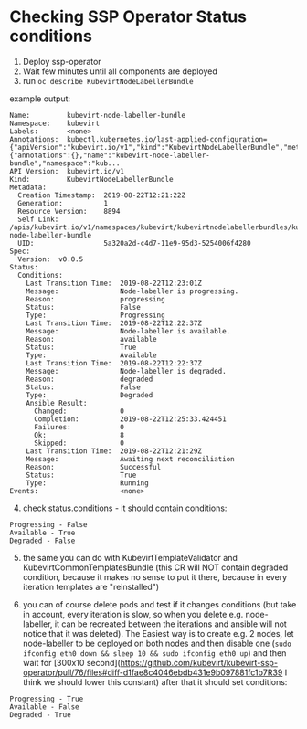 # Checking SSP Operator Status conditions

1. Deploy ssp-operator
2. Wait few minutes until all components are deployed
3. run `oc describe KubevirtNodeLabellerBundle`

example output:
```
Name:         kubevirt-node-labeller-bundle
Namespace:    kubevirt
Labels:       <none>
Annotations:  kubectl.kubernetes.io/last-applied-configuration={"apiVersion":"kubevirt.io/v1","kind":"KubevirtNodeLabellerBundle","metadata":{"annotations":{},"name":"kubevirt-node-labeller-bundle","namespace":"kub...
API Version:  kubevirt.io/v1
Kind:         KubevirtNodeLabellerBundle
Metadata:
  Creation Timestamp:  2019-08-22T12:21:22Z
  Generation:          1
  Resource Version:    8894
  Self Link:           /apis/kubevirt.io/v1/namespaces/kubevirt/kubevirtnodelabellerbundles/kubevirt-node-labeller-bundle
  UID:                 5a320a2d-c4d7-11e9-95d3-5254006f4280
Spec:
  Version:  v0.0.5
Status:
  Conditions:
    Last Transition Time:  2019-08-22T12:23:01Z
    Message:               Node-labeller is progressing.
    Reason:                progressing
    Status:                False
    Type:                  Progressing
    Last Transition Time:  2019-08-22T12:22:37Z
    Message:               Node-labeller is available.
    Reason:                available
    Status:                True
    Type:                  Available
    Last Transition Time:  2019-08-22T12:22:37Z
    Message:               Node-labeller is degraded.
    Reason:                degraded
    Status:                False
    Type:                  Degraded
    Ansible Result:
      Changed:             0
      Completion:          2019-08-22T12:25:33.424451
      Failures:            0
      Ok:                  8
      Skipped:             0
    Last Transition Time:  2019-08-22T12:21:29Z
    Message:               Awaiting next reconciliation
    Reason:                Successful
    Status:                True
    Type:                  Running
Events:                    <none>
```

4. check status.conditions - it should contain conditions:
```
Progressing - False
Available - True
Degraded - False
```

5. the same you can do with KubevirtTemplateValidator and KubevirtCommonTemplatesBundle (this CR will NOT contain degraded condition, because it makes no sense to put it there, because in every iteration templates are "reinstalled")

6. you can of course delete pods and test if it changes conditions (but take in account, every iteration is slow, so when you delete e.g. node-labeller, it can be recreated between the iterations and ansible will not notice that it was deleted).
The Easiest way is to create e.g. 2 nodes, let node-labeller to be deployed on both nodes and then disable one (`sudo ifconfig eth0 down && sleep 10 && sudo ifconfig eth0 up`)
and then wait for [300x10 second](https://github.com/kubevirt/kubevirt-ssp-operator/pull/76/files#diff-d1fae8c4046ebdb431e9b097881fc1b7R39 I think we should lower this constant) after that it should set conditions:
```
Progressing - True
Available - False
Degraded - True
```
